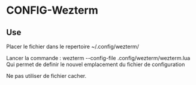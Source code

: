 # CONFIG-Wezterm

## Use

Placer le fichier dans le repertoire ~/.config/wezterm/

Lancer la commande : wezterm --config-file .config/wezterm/wezterm.lua
Qui permet de definir le nouvel emplacement du fichier de configuration

Ne pas utiliser de fichier cacher.
